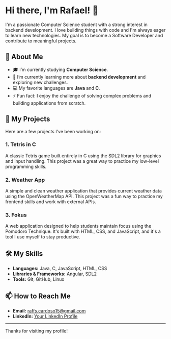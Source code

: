 # Hi there, I'm Rafael! 👋

I'm a passionate Computer Science student with a strong interest in backend development. I love building things with code and I'm always eager to learn new technologies. My goal is to become a Software Developer and contribute to meaningful projects.

## 🔭 About Me

- 🎓 I’m currently studying **Computer Science**.
- 🌱 I’m currently learning more about **backend development** and exploring new challenges.
- 💻 My favorite languages are **Java** and **C**.
- ⚡ Fun fact: I enjoy the challenge of solving complex problems and building applications from scratch.

## 🚀 My Projects

Here are a few projects I've been working on:

### 1. Tetris in C

A classic Tetris game built entirely in C using the SDL2 library for graphics and input handling. This project was a great way to practice my low-level programming skills.

### 2. Weather App

A simple and clean weather application that provides current weather data using the OpenWeatherMap API. This project was a fun way to practice my frontend skills and work with external APIs.

### 3. Fokus

A web application designed to help students maintain focus using the Pomodoro Technique. It's built with HTML, CSS, and JavaScript, and it's a tool I use myself to stay productive.

## 🛠️ My Skills

- **Languages:** Java, C, JavaScript, HTML, CSS
- **Libraries & Frameworks:** Angular, SDL2
- **Tools:** Git, GitHub, Linux

## 📫 How to Reach Me

- **Email:** raffs.cardoso15@gmail.com
- **LinkedIn:** [Your LinkedIn Profile](https://www.linkedin.com/in/raffscardoso/)

---

Thanks for visiting my profile!
